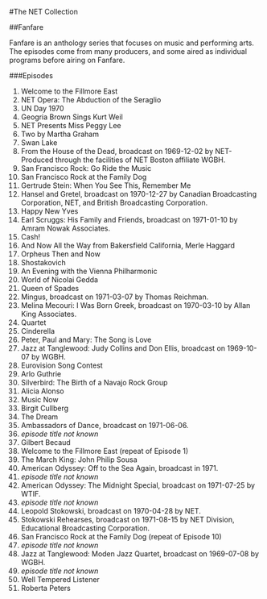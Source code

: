 #The NET Collection

##Fanfare

Fanfare is an anthology series that focuses on music and performing arts.  The episodes come from many producers, and some aired as individual programs before airing on Fanfare.

###Episodes
1. Welcome to the Fillmore East
2. NET Opera: The Abduction of the Seraglio
3. UN Day 1970
4. Geogria Brown Sings Kurt Weil
5. NET Presents Miss Peggy Lee
6. Two by Martha Graham
7. Swan Lake
8. From the House of the Dead, broadcast on 1969-12-02 by NET- Produced through the facilities of NET Boston affiliate WGBH. <br/>
9. San Francisco Rock: Go Ride the Music
10. San Francisco Rock at the Family Dog
11. Gertrude Stein: When You See This, Remember Me
12. Hansel and Gretel, broadcast on 1970-12-27 by Canadian Broadcasting Corporation, NET, and British Broadcasting Corporation. <br/>
13. Happy New Yves
14. Earl Scruggs: His Family and Friends, broadcast on 1971-01-10 by Amram Nowak Associates. <br/>
15. Cash!
16. And Now All the Way from Bakersfield California, Merle Haggard
17. Orpheus Then and Now
18. Shostakovich
19. An Evening with the Vienna Philharmonic
20. World of Nicolai Gedda
21. Queen of Spades
22. Mingus, broadcast on 1971-03-07 by Thomas Reichman. <br/>
23. Melina Mecouri: I Was Born Greek, broadcast on 1970-03-10 by Allan King Associates. <br/>
24. Quartet
25. Cinderella
26. Peter, Paul and Mary: The Song is Love
27. Jazz at Tanglewood: Judy Collins and Don Ellis, broadcast on 1969-10-07 by WGBH. <br/>
28. Eurovision Song Contest
29. Arlo Guthrie
30. Silverbird: The Birth of a Navajo Rock Group
31. Alicia Alonso
32. Music Now
33. Birgit Cullberg
34. The Dream
35. Ambassadors of Dance, broadcast on 1971-06-06. <br/>
36. *episode title not known*
37. Gilbert Becaud
38. Welcome to the Fillmore East (repeat of Episode 1)
39. The March King: John Philip Sousa
40. American Odyssey: Off to the Sea Again, broadcast in 1971. <br/>
41. *episode title not known*
42. American Odyssey: The Midnight Special, broadcast on 1971-07-25 by WTIF. <br/>
43. *episode title not known*
44. Leopold Stokowski, broadcast on 1970-04-28 by NET. <br/>
45. Stokowski Rehearses, broadcast on 1971-08-15 by NET Division, Educational Broadcasting Corporation. <br/>
46. San Francisco Rock at the Family Dog (repeat of Episode 10)
47. *episode title not known*
48. Jazz at Tanglewood: Moden Jazz Quartet, broadcast on 1969-07-08 by WGBH. <br/>
49. *episode title not known*
50. Well Tempered Listener
51. Roberta Peters

